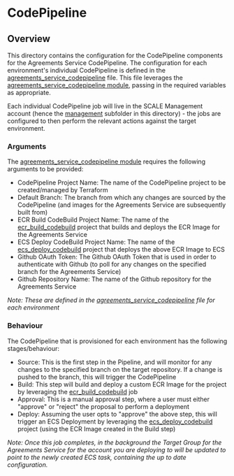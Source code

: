 # CodePipeline

## Overview

This directory contains the configuration for the CodePipeline components for the Agreements Service CodePipeline.
The configuration for each environment's individual CodePipeline is defined in the [agreements_service_codepipeline](agreements_service_codepipeline.tf) file.
This file leverages the [agreements_service_codepipeline module](../modules/agreements_service_codepipeline), passing in the required variables as appropriate.

Each individual CodePipeline job will live in the SCALE Management account (hence the [management](./management) subfolder in this directory) - the jobs are configured
to then perform the relevant actions against the target environment.

### Arguments

The [agreements_service_codepipeline module](../modules/agreements_service_codepipeline) requires the following arguments to be provided:

- CodePipeline Project Name: The name of the CodePipeline project to be created/managed by Terraform
- Default Branch: The branch from which any changes are sourced by the CodePipeline (and images for the Agreements Service are subsequently built from)
- ECR Build CodeBuild Project Name: The name of the [ecr_build_codebuild](../codebuild) project that builds and deploys the ECR Image for the Agreements Service
- ECS Deploy CodeBuild Project Name: The name of the [ecs_deploy_codebuild](../codebuild) project that deploys the above ECR Image to ECS
- Github OAuth Token: The Github OAuth Token that is used in order to authenticate with Github (to poll for any changes on the specified branch for the Agreements Service)
- Github Repository Name: The name of the Github repository for the Agreements Service

_Note: These are defined in the [agreements_service_codepipeline](agreements_service_codepipeline.tf) file for each environment_

### Behaviour

The CodePipeline that is provisioned for each environment has the following stages/behaviour:
- Source: This is the first step in the Pipeline, and will monitor for any changes to the specified branch on the target repository. If a change is pushed to the
branch, this will trigger the CodePipeline
- Build: This step will build and deploy a custom ECR Image for the project by leveraging the [ecr_build_codebuild](../codebuild) job
- Approval: This is a manual approval step, where a user must either "approve" or "reject" the proposal to perform a deployment
- Deploy: Assuming the user opts to "approve" the above step, this will trigger an ECS Deployment by leveraging the [ecs_deploy_codebuild](../codebuild) project (using the
ECR Image created in the Build step)

_Note: Once this job completes, in the background the Target Group for the Agreements Service for the account you are deploying to will be updated
to point to the newly created ECS task, containing the up to date configuration._